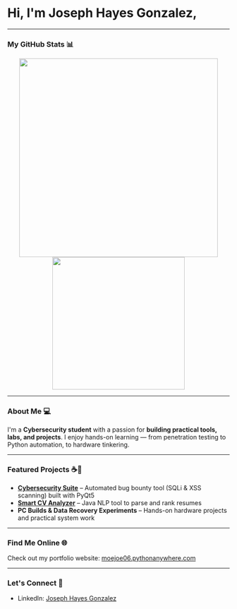 # Hi, I'm Joseph Hayes Gonzalez,

---

### My GitHub Stats 📊

<div align="center">
  <img src="https://github-readme-stats.vercel.app/api?username=MoejoMan&show_icons=false&theme=dark&hide_border=true" width="450" />
  <img src="https://github-readme-stats.vercel.app/api/top-langs/?username=MoejoMan&layout=compact&theme=dark&hide_border=true" width="300" />
</div>

---

### About Me 💻
I'm a **Cybersecurity student** with a passion for **building practical tools, labs, and projects**. I enjoy hands-on learning — from penetration testing to Python automation, to hardware tinkering.  

---

### Featured Projects ☕🐍
- **[Cybersecurity Suite](https://github.com/MoejoMan/Cybersecurity-Suite)** – Automated bug bounty tool (SQLi & XSS scanning) built with PyQt5  
- **[Smart CV Analyzer](https://github.com/MoejoMan/Smart-CV-Analyzer)** – Java NLP tool to parse and rank resumes  
- **PC Builds & Data Recovery Experiments** – Hands-on hardware projects and practical system work  

---

### Find Me Online 🌐
Check out my portfolio website: [moejoe06.pythonanywhere.com](https://moejoe06.pythonanywhere.com)  

---

### Let's Connect 🔗
- LinkedIn: [Joseph Hayes Gonzalez](https://www.linkedin.com/in/joseph-hayes-gonzalez-cybersecurity)
  

